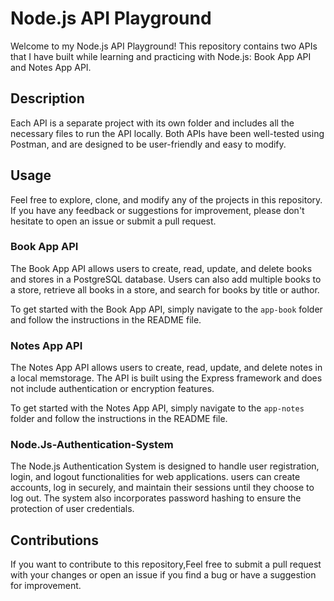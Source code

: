 # Node.js API Playground

Welcome to my Node.js API Playground! This repository contains two APIs that I have built while learning and practicing with Node.js: Book App API and Notes App API.

## Description

Each API is a separate project with its own folder and includes all the necessary files to run the API locally. Both APIs have been well-tested using Postman, and are designed to be user-friendly and easy to modify.

## Usage

Feel free to explore, clone, and modify any of the projects in this repository. If you have any feedback or suggestions for improvement, please don't hesitate to open an issue or submit a pull request.

### Book App API

The Book App API allows users to create, read, update, and delete books and stores in a PostgreSQL database. Users can also add multiple books to a store, retrieve all books in a store, and search for books by title or author.

To get started with the Book App API, simply navigate to the `app-book` folder and follow the instructions in the README file.

### Notes App API

The Notes App API allows users to create, read, update, and delete notes in a local memstorage. The API is built using the Express framework and does not include authentication or encryption features.

To get started with the Notes App API, simply navigate to the `app-notes` folder and follow the instructions in the README file.
### Node.Js-Authentication-System
The Node.js Authentication System is designed to handle user registration, login, and logout functionalities for web applications. users can create accounts, log in securely, and maintain their sessions until they choose to log out. The system also incorporates password hashing to ensure the protection of user credentials. 

## Contributions

If you want to contribute to this repository,Feel free to submit a pull request with your changes or open an issue if you find a bug or have a suggestion for improvement.

